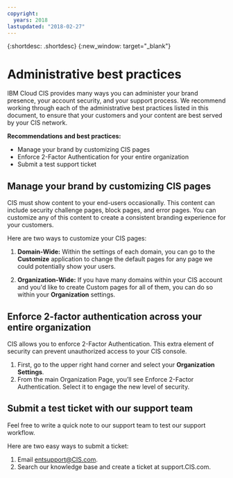 ```yaml
---
copyright:
  years: 2018
lastupdated: "2018-02-27"
---
```


{:shortdesc: .shortdesc}
{:new_window: target="_blank"}

# Administrative best practices

IBM Cloud CIS provides many ways you can administer your brand presence, your account security, and your support process. We recommend working through each of the administrative best practices listed in this document, to ensure that your customers and your content are best served by your CIS network.

**Recommendations and best practices:**

* Manage your brand by customizing CIS pages
* Enforce 2-Factor Authentication for your entire organization 
* Submit a test support ticket

## Manage your brand by customizing CIS pages
CIS must show content to your end-users occasionally. This content can include security challenge pages, block pages, and error pages. You can customize any of this content to create a consistent branding experience for your customers.

Here are two ways to customize your CIS pages:

1. **Domain-Wide:** Within the settings of each domain, you can go to the **Customize** application to change the default pages for any page we could potentially show your users.

2. **Organization-Wide:** If you have many domains within your CIS account and you'd like to create Custom pages for all of them, you can do so within your **Organization** settings.

## Enforce 2-factor authentication across your entire organization
CIS allows you to enforce 2-Factor Authentication. This extra element of security can prevent unauthorized access to your CIS console.

1. First, go to the upper right hand corner and select your **Organization Settings**. 
2. From the main Organization Page, you’ll see Enforce 2-Factor Authentication. Select it to engage the new level of security.

## Submit a test ticket with our support team
Feel free to write a quick note to our support team to test our support workflow. 

Here are two easy ways to submit a ticket:

1. Email entsupport@CIS.com.
2. Search our knowledge base and create a ticket at support.CIS.com.
